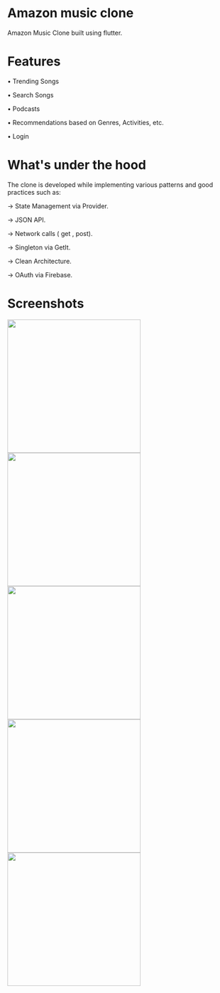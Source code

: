 # Amazon music clone

Amazon Music Clone built using flutter.

# Features

• Trending Songs

• Search Songs

• Podcasts 

• Recommendations based on Genres, Activities, etc.

• Login

# What's under the hood
The clone is developed while implementing various patterns and good practices such as:

-> State Management via Provider.

-> JSON API.

-> Network calls ( get , post).

-> Singleton via GetIt.

-> Clean Architecture.

-> OAuth via Firebase.

# Screenshots<!-- Screenshot 1 -->
<img src="https://github.com/irehmaan/Amazon-Music-Clone/assets/88653030/110ade79-35fd-45ee-a935-4da3bb6b77d9" width="300">

<!-- Screenshot 2 -->
<img src="https://github.com/irehmaan/Amazon-Music-Clone/assets/88653030/e0fb1020-e25d-4fd3-b100-a11b4cc07b7e" width="300">

<!-- Screenshot 3 -->
<img src="https://github.com/irehmaan/Amazon-Music-Clone/assets/88653030/9bd8ac68-01a9-4dcf-b85e-93c7ef30ce20" width="300">

<!-- Screenshot 4 -->
<img src="https://github.com/irehmaan/Amazon-Music-Clone/assets/88653030/7de9e7a5-f472-4e30-9840-0e8c0c1958c2" width="300">

<!-- Screenshot 5 -->
<img src="https://github.com/irehmaan/Amazon-Music-Clone/assets/88653030/cd2119b6-29a6-4914-bd90-bf848ba9d042" width="300">
